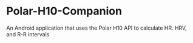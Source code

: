 # Polar-H10-Companion
 An Android application that uses the Polar H10 API to calculate HR. HRV, and R-R intervals
